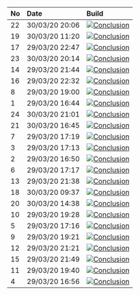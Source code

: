 | No  | Date           | Build                                                                                                                                                                 |
| :-- | :------------- | :-------------------------------------------------------------------------------------------------------------------------------------------------------------------- |
| 22  | 30/03/20 20:06 | [![Conclusion](https://img.shields.io/badge/build-fail-red)](https://github.com/e2e-boilerplate/cypress-typescript-webpack-chai-assert/actions/runs/66950049)         |
| 19  | 30/03/20 11:20 | [![Conclusion](https://img.shields.io/badge/build-pass-brightgreen)](https://github.com/e2e-boilerplate/cypress-typescript-webpack-chai-assert/actions/runs/66618981) |
| 17  | 29/03/20 22:47 | [![Conclusion](https://img.shields.io/badge/build-pass-brightgreen)](https://github.com/e2e-boilerplate/cypress-typescript-webpack-chai-assert/actions/runs/66166694) |
| 23  | 30/03/20 20:14 | [![Conclusion](https://img.shields.io/badge/build-fail-red)](https://github.com/e2e-boilerplate/cypress-typescript-webpack-chai-assert/actions/runs/66963489)         |
| 14  | 29/03/20 21:44 | [![Conclusion](https://img.shields.io/badge/build-pass-brightgreen)](https://github.com/e2e-boilerplate/cypress-typescript-webpack-chai-assert/actions/runs/66143415) |
| 16  | 29/03/20 22:32 | [![Conclusion](https://img.shields.io/badge/build-pass-brightgreen)](https://github.com/e2e-boilerplate/cypress-typescript-webpack-chai-assert/actions/runs/66164115) |
| 8   | 29/03/20 19:00 | [![Conclusion](https://img.shields.io/badge/build-fail-red)](https://github.com/e2e-boilerplate/cypress-typescript-webpack-chai-assert/actions/runs/66069324)         |
| 1   | 29/03/20 16:44 | [![Conclusion](https://img.shields.io/badge/build-pass-brightgreen)](https://github.com/e2e-boilerplate/cypress-typescript-webpack-chai-assert/actions/runs/66017509) |
| 24  | 30/03/20 21:01 | [![Conclusion](https://img.shields.io/badge/build-pass-brightgreen)](https://github.com/e2e-boilerplate/cypress-typescript-webpack-chai-assert/actions/runs/66983061) |
| 21  | 30/03/20 16:45 | [![Conclusion](https://img.shields.io/badge/build-pass-brightgreen)](https://github.com/e2e-boilerplate/cypress-typescript-webpack-chai-assert/actions/runs/66831220) |
| 7   | 29/03/20 17:19 | [![Conclusion](https://img.shields.io/badge/build-fail-red)](https://github.com/e2e-boilerplate/cypress-typescript-webpack-chai-assert/actions/runs/66036093)         |
| 3   | 29/03/20 17:13 | [![Conclusion](https://img.shields.io/badge/build-fail-red)](https://github.com/e2e-boilerplate/cypress-typescript-webpack-chai-assert/actions/runs/66020171)         |
| 2   | 29/03/20 16:50 | [![Conclusion](https://img.shields.io/badge/build-fail-red)](https://github.com/e2e-boilerplate/cypress-typescript-webpack-chai-assert/actions/runs/66019611)         |
| 6   | 29/03/20 17:17 | [![Conclusion](https://img.shields.io/badge/build-fail-red)](https://github.com/e2e-boilerplate/cypress-typescript-webpack-chai-assert/actions/runs/66034936)         |
| 13  | 29/03/20 21:38 | [![Conclusion](https://img.shields.io/badge/build-pass-brightgreen)](https://github.com/e2e-boilerplate/cypress-typescript-webpack-chai-assert/actions/runs/66140705) |
| 18  | 30/03/20 09:37 | [![Conclusion](https://img.shields.io/badge/build-pass-brightgreen)](https://github.com/e2e-boilerplate/cypress-typescript-webpack-chai-assert/actions/runs/66541143) |
| 20  | 30/03/20 14:38 | [![Conclusion](https://img.shields.io/badge/build-pass-brightgreen)](https://github.com/e2e-boilerplate/cypress-typescript-webpack-chai-assert/actions/runs/66751075) |
| 10  | 29/03/20 19:28 | [![Conclusion](https://img.shields.io/badge/build-fail-red)](https://github.com/e2e-boilerplate/cypress-typescript-webpack-chai-assert/actions/runs/66083526)         |
| 5   | 29/03/20 17:16 | [![Conclusion](https://img.shields.io/badge/build-fail-red)](https://github.com/e2e-boilerplate/cypress-typescript-webpack-chai-assert/actions/runs/66034675)         |
| 9   | 29/03/20 19:21 | [![Conclusion](https://img.shields.io/badge/build-fail-red)](https://github.com/e2e-boilerplate/cypress-typescript-webpack-chai-assert/actions/runs/66081763)         |
| 12  | 29/03/20 21:21 | [![Conclusion](https://img.shields.io/badge/build-pass-brightgreen)](https://github.com/e2e-boilerplate/cypress-typescript-webpack-chai-assert/actions/runs/66137283) |
| 15  | 29/03/20 21:49 | [![Conclusion](https://img.shields.io/badge/build-pass-brightgreen)](https://github.com/e2e-boilerplate/cypress-typescript-webpack-chai-assert/actions/runs/66145173) |
| 11  | 29/03/20 19:40 | [![Conclusion](https://img.shields.io/badge/build-pass-brightgreen)](https://github.com/e2e-boilerplate/cypress-typescript-webpack-chai-assert/actions/runs/66086766) |
| 4   | 29/03/20 16:56 | [![Conclusion](https://img.shields.io/badge/build-fail-red)](https://github.com/e2e-boilerplate/cypress-typescript-webpack-chai-assert/actions/runs/66020396)         |
